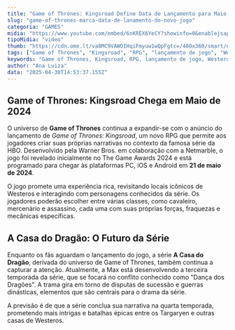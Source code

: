```yaml
---
title: "Game of Thrones: Kingsroad Define Data de Lançamento para Maio de 2024"
slug: "game-of-thrones-marca-data-de-lanamento-do-novo-jogo"
categoria: "GAMES"
midia: "https://www.youtube.com/embed/6nKREX6YeCY?showinfo=0&enablejsapi=1"
tipoMidia: "video"
thumb: "https://cdn.ome.lt/va8MC9VAWOIHqiFmyuw1wQpFgtc=/480x360/smart/extras/conteudos/omelete_THUMB_-_2025-04-30T105815.806.png"
tags: ["Game of Thrones", "Kingsroad", "RPG", "lançamento de jogo", "Westeros", "A Casa do Dragão", "PC", "iOS", "Android"]
keywords: "Game of Thrones, Kingsroad, RPG, lançamento de jogo, Westeros, A Casa do Dragão, PC, iOS, Android"
author: "Ana Luiza"
data: "2025-04-30T14:53:37.155Z"
---
```


## Game of Thrones: Kingsroad Chega em Maio de 2024

O universo de **Game of Thrones** continua a expandir-se com o anúncio do lançamento de *Game of Thrones: Kingsroad*, um novo RPG que permite aos jogadores criar suas próprias narrativas no contexto da famosa série da HBO. Desenvolvido pela Warner Bros. em colaboração com a Netmarble, o jogo foi revelado inicialmente no The Game Awards 2024 e está programado para chegar às plataformas PC, iOS e Android em **21 de maio de 2024**.

O jogo promete uma experiência rica, revisitando locais icônicos de Westeros e interagindo com personagens conhecidos da série. Os jogadores poderão escolher entre várias classes, como cavaleiro, mercenário e assassino, cada uma com suas próprias forças, fraquezas e mecânicas específicas.

## A Casa do Dragão: O Futuro da Série

Enquanto os fãs aguardam o lançamento do jogo, a série **A Casa do Dragão**, derivada do universo de Game of Thrones, também continua a capturar a atenção. Atualmente, a Max está desenvolvendo a terceira temporada da série, que se focará no conflito conhecido como "Dança dos Dragões". A trama gira em torno de disputas de sucessão e guerras dinásticas, elementos que são centrais para o drama da série.

A previsão é de que a série conclua sua narrativa na quarta temporada, prometendo mais intrigas e batalhas épicas entre os Targaryen e outras casas de Westeros.